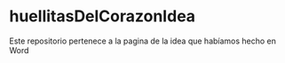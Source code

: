 # huellitasDelCorazonIdea
Este repositorio pertenece a la pagina de la idea que habíamos hecho en Word 
